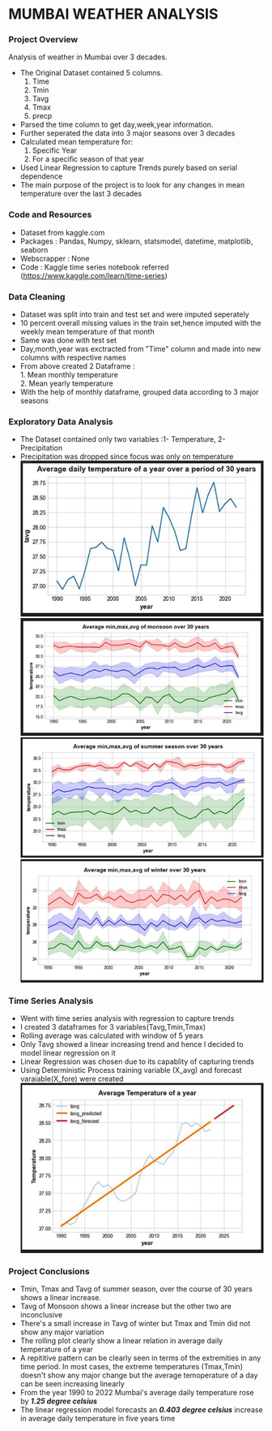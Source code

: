 # MUMBAI WEATHER ANALYSIS
### Project Overview
Analysis of weather in Mumbai over 3 decades.
* The Original Dataset contained 5 columns.
    1. Time 
    2. Tmin 
    3. Tavg
    4. Tmax 
    5. precp
* Parsed the time column to get day,week,year information.
* Further seperated the data into 3 major seasons over 3 decades 
* Calculated mean temperature for:
     1. Specific Year 
     2. For a specific season of that year 
* Used Linear Regression to capture Trends purely based on serial dependence 
* The main purpose of the project is to look for any changes in mean temperature over the last 3 decades 

### Code and Resources 
* Dataset from kaggle.com
* Packages : Pandas, Numpy, sklearn, statsmodel, datetime, matplotlib, seaborn
* Webscrapper : None 
* Code : Kaggle time series notebook referred (https://www.kaggle.com/learn/time-series) 
 
 ### Data Cleaning 
 * Dataset was split into train and test set and were imputed seperately 
 * 10 percent overall missing values in the train set,hence imputed with the weekly mean temperature of that month 
 * Same was done with test set 
 * Day,month,year was exctracted from "Time" column and made into new columns with respective names 
 * From above created 2 Dataframe :\
        1. Mean monthly temperature\
        2. Mean yearly temperature 
 * With the help of monthly dataframe, grouped data according to 3 major seasons 
 
### Exploratory Data Analysis 
* The Dataset contained only two variables :1- Temperature, 2- Precipitation 
* Precipitation was dropped since focus was only on temperature 
![alt text](https://github.com/svrashank/Mumbai_Weather_Analysis/blob/main/Avg_daily_temp_yearly.JPG "Avg temp of last 30 years")
![alt text](https://github.com/svrashank/Mumbai_Weather_Analysis/blob/main/Monsoon.JPG "Avg temp in monsoon")
![alt text](https://github.com/svrashank/Mumbai_Weather_Analysis/blob/main/Summer.JPG "Avg temp in summer")
![alt text](https://github.com/svrashank/Mumbai_Weather_Analysis/blob/main/WInter.JPG "Avg temp in winter")

### Time Series Analysis 
* Went with time series analysis with regression to capture trends 
* I created 3 dataframes for 3 variables(Tavg,Tmin,Tmax) 
* Rolling average was calculated with window of 5 years 
* Only Tavg showed a linear increasing trend and hence I decided to model linear regression on it 
* Linear Regression was chosen due to its capablity of capturing trends
* Using Deterministic Process training variable (X_avg) and forecast varaiable(X_fore) were created 
![alt text](https://github.com/svrashank/Mumbai_Weather_Analysis/blob/main/Time_series_forecast.JPG "Forecast of Tavg for next 5 years")

### Project Conclusions 
* Tmin, Tmax and Tavg of summer season, over the course of 30 years shows a linear increase.
* Tavg of Monsoon shows a linear increase but the other two are inconclusive 
* There's a small increase in Tavg of winter but Tmax and Tmin did not show any major variation 
* The rolling plot clearly show a linear relation in average daily temperature of a year
* A repititive pattern can be clearly seen in terms of the extremities in any time period. In most cases, the extreme temperatures (Tmax,Tmin) doesn't show any major change but the average temoperature of a day can be seen increasing linearly 
* From the year 1990 to 2022 Mumbai's average daily temperature rose by ***1.25 degree celsius*** 
* The linear regression model forecasts an ***0.403 degree celsius*** increase in average daily temperature in five years time 

 

        

 
